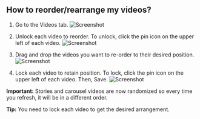 ## How to reorder/rearrange my videos?

1. Go to the Videos tab. ![Screenshot](https://downloads.intercomcdn.com/i/o/1042588890/434de700bf1678b1cad50f39/image.png)

2. Unlock each video to reorder. To unlock, click the pin icon on the upper left of each video. ![Screenshot](https://downloads.intercomcdn.com/i/o/1042589787/7fc4cd8e45839a4a2715d7d1/image.png)

3. Drag and drop the videos you want to re-order to their desired position. ![Screenshot](https://downloads.intercomcdn.com/i/o/1042593252/f615a955d174a2cd8b2d8be9/image.png)

4. Lock each video to retain position. To lock, click the pin icon on the upper left of each video. Then, Save. ![Screenshot](https://downloads.intercomcdn.com/i/o/1042594211/dd33b5da5fcb09bb28b56bd5/image.png)

**Important:**
Stories and carousel videos are now randomized so every time you refresh, it will be in a different order.

**​Tip:** You need to lock each video to get the desired arrangement.
